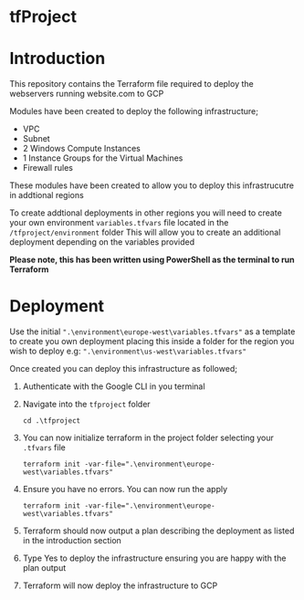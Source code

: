 # tfProject

# Introduction

This repository contains the Terraform file required to deploy the webservers running website.com to GCP

Modules have been created to deploy the following infrastructure;

 - VPC 
 - Subnet 
 - 2 Windows Compute Instances 
 - 1 Instance Groups for the Virtual Machines
 - Firewall rules 

These modules have been created to allow you to deploy this infrastrucutre in addtional regions

To create addtional deployments in other regions you will need to create your own environment `variables.tfvars` file located in the `/tfproject/environment` folder
This will allow you to create an additional deployment depending on the variables provided

**Please note, this has been written using PowerShell as the terminal to run Terraform**

# Deployment

Use the initial `".\environment\europe-west\variables.tfvars"` as a template to create you own deployment placing this inside a folder for the region you wish to deploy
e.g: `".\environment\us-west\variables.tfvars"`

Once created you can deploy this infrastructure as followed;

1. Authenticate with the Google CLI in you terminal
2. Navigate into the `tfproject` folder 

    `cd .\tfproject`

3. You can now initialize terraform in the project folder selecting your `.tfvars` file

    `terraform init -var-file=".\environment\europe-west\variables.tfvars"`

4. Ensure you have no errors. You can now run the apply

    `terraform init -var-file=".\environment\europe-west\variables.tfvars"`
    
5. Terraform should now output a plan describing the deployment as listed in the introduction section
6. Type Yes to deploy the infrastructure ensuring you are happy with the plan output
7. Terraform will now deploy the infrastructure to GCP 